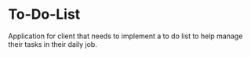 # To-Do-List
Application for client that needs to implement a to do list to help manage their tasks in their daily job.
